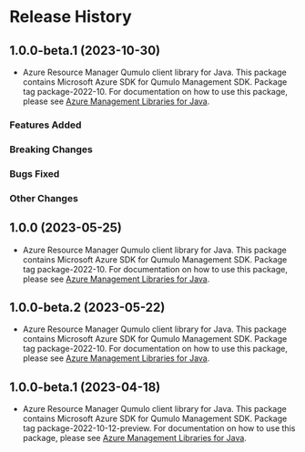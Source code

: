 # Release History

## 1.0.0-beta.1 (2023-10-30)

- Azure Resource Manager Qumulo client library for Java. This package contains Microsoft Azure SDK for Qumulo Management SDK.  Package tag package-2022-10. For documentation on how to use this package, please see [Azure Management Libraries for Java](https://aka.ms/azsdk/java/mgmt).

### Features Added

### Breaking Changes

### Bugs Fixed

### Other Changes

## 1.0.0 (2023-05-25)

- Azure Resource Manager Qumulo client library for Java. This package contains Microsoft Azure SDK for Qumulo Management SDK.  Package tag package-2022-10. For documentation on how to use this package, please see [Azure Management Libraries for Java](https://aka.ms/azsdk/java/mgmt).

## 1.0.0-beta.2 (2023-05-22)

- Azure Resource Manager Qumulo client library for Java. This package contains Microsoft Azure SDK for Qumulo Management SDK.  Package tag package-2022-10. For documentation on how to use this package, please see [Azure Management Libraries for Java](https://aka.ms/azsdk/java/mgmt).

## 1.0.0-beta.1 (2023-04-18)

- Azure Resource Manager Qumulo client library for Java. This package contains Microsoft Azure SDK for Qumulo Management SDK.  Package tag package-2022-10-12-preview. For documentation on how to use this package, please see [Azure Management Libraries for Java](https://aka.ms/azsdk/java/mgmt).
